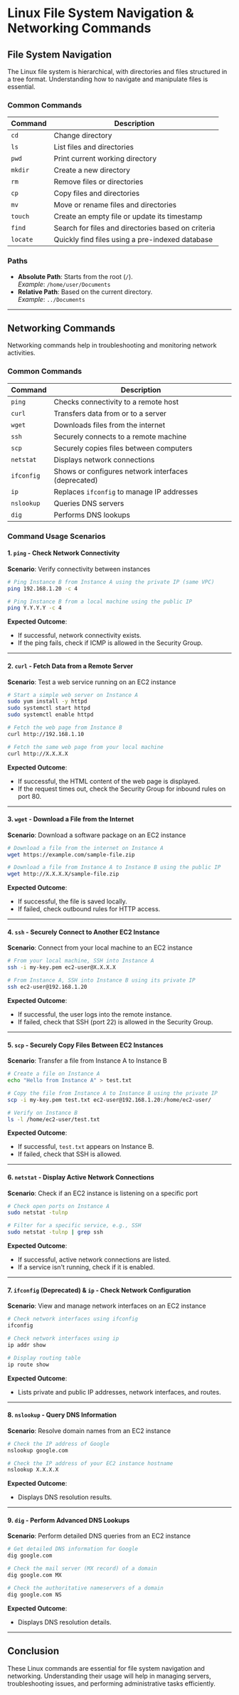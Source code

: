 # Linux File System Navigation & Networking Commands

## File System Navigation
The Linux file system is hierarchical, with directories and files structured in a tree format. Understanding how to navigate and manipulate files is essential.

### Common Commands

| Command  | Description |
|----------|------------|
| `cd`     | Change directory |
| `ls`     | List files and directories |
| `pwd`    | Print current working directory |
| `mkdir`  | Create a new directory |
| `rm`     | Remove files or directories |
| `cp`     | Copy files and directories |
| `mv`     | Move or rename files and directories |
| `touch`  | Create an empty file or update its timestamp |
| `find`   | Search for files and directories based on criteria |
| `locate` | Quickly find files using a pre-indexed database |

### Paths
- **Absolute Path**: Starts from the root (`/`).  
  _Example_: `/home/user/Documents`
- **Relative Path**: Based on the current directory.  
  _Example_: `../Documents`

---

## Networking Commands
Networking commands help in troubleshooting and monitoring network activities.

### Common Commands

| Command  | Description |
|----------|------------|
| `ping`   | Checks connectivity to a remote host |
| `curl`   | Transfers data from or to a server |
| `wget`   | Downloads files from the internet |
| `ssh`    | Securely connects to a remote machine |
| `scp`    | Securely copies files between computers |
| `netstat` | Displays network connections |
| `ifconfig` | Shows or configures network interfaces (deprecated) |
| `ip` | Replaces `ifconfig` to manage IP addresses |
| `nslookup` | Queries DNS servers |
| `dig` | Performs DNS lookups |

### Command Usage Scenarios

#### 1. `ping` - Check Network Connectivity
**Scenario**: Verify connectivity between instances

```sh
# Ping Instance B from Instance A using the private IP (same VPC)
ping 192.168.1.20 -c 4

# Ping Instance B from a local machine using the public IP
ping Y.Y.Y.Y -c 4
```

**Expected Outcome**:
- If successful, network connectivity exists.
- If the ping fails, check if ICMP is allowed in the Security Group.

---

#### 2. `curl` - Fetch Data from a Remote Server
**Scenario**: Test a web service running on an EC2 instance

```sh
# Start a simple web server on Instance A
sudo yum install -y httpd
sudo systemctl start httpd
sudo systemctl enable httpd

# Fetch the web page from Instance B
curl http://192.168.1.10

# Fetch the same web page from your local machine
curl http://X.X.X.X
```

**Expected Outcome**:
- If successful, the HTML content of the web page is displayed.
- If the request times out, check the Security Group for inbound rules on port 80.

---

#### 3. `wget` - Download a File from the Internet
**Scenario**: Download a software package on an EC2 instance

```sh
# Download a file from the internet on Instance A
wget https://example.com/sample-file.zip

# Download a file from Instance A to Instance B using the public IP
wget http://X.X.X.X/sample-file.zip
```

**Expected Outcome**:
- If successful, the file is saved locally.
- If failed, check outbound rules for HTTP access.

---

#### 4. `ssh` - Securely Connect to Another EC2 Instance
**Scenario**: Connect from your local machine to an EC2 instance

```sh
# From your local machine, SSH into Instance A
ssh -i my-key.pem ec2-user@X.X.X.X

# From Instance A, SSH into Instance B using its private IP
ssh ec2-user@192.168.1.20
```

**Expected Outcome**:
- If successful, the user logs into the remote instance.
- If failed, check that SSH (port 22) is allowed in the Security Group.

---

#### 5. `scp` - Securely Copy Files Between EC2 Instances
**Scenario**: Transfer a file from Instance A to Instance B

```sh
# Create a file on Instance A
echo "Hello from Instance A" > test.txt

# Copy the file from Instance A to Instance B using the private IP
scp -i my-key.pem test.txt ec2-user@192.168.1.20:/home/ec2-user/

# Verify on Instance B
ls -l /home/ec2-user/test.txt
```

**Expected Outcome**:
- If successful, `test.txt` appears on Instance B.
- If failed, check that SSH is allowed.

---

#### 6. `netstat` - Display Active Network Connections
**Scenario**: Check if an EC2 instance is listening on a specific port

```sh
# Check open ports on Instance A
sudo netstat -tulnp

# Filter for a specific service, e.g., SSH
sudo netstat -tulnp | grep ssh
```

**Expected Outcome**:
- If successful, active network connections are listed.
- If a service isn't running, check if it is enabled.

---

#### 7. `ifconfig` (Deprecated) & `ip` - Check Network Configuration
**Scenario**: View and manage network interfaces on an EC2 instance

```sh
# Check network interfaces using ifconfig
ifconfig

# Check network interfaces using ip
ip addr show

# Display routing table
ip route show
```

**Expected Outcome**:
- Lists private and public IP addresses, network interfaces, and routes.

---

#### 8. `nslookup` - Query DNS Information
**Scenario**: Resolve domain names from an EC2 instance

```sh
# Check the IP address of Google
nslookup google.com

# Check the IP address of your EC2 instance hostname
nslookup X.X.X.X
```

**Expected Outcome**:
- Displays DNS resolution results.

---

#### 9. `dig` - Perform Advanced DNS Lookups
**Scenario**: Perform detailed DNS queries from an EC2 instance

```sh
# Get detailed DNS information for Google
dig google.com

# Check the mail server (MX record) of a domain
dig google.com MX

# Check the authoritative nameservers of a domain
dig google.com NS
```

**Expected Outcome**:
- Displays DNS resolution details.

---

## Conclusion

These Linux commands are essential for file system navigation and networking. Understanding their usage will help in managing servers, troubleshooting issues, and performing administrative tasks efficiently.
